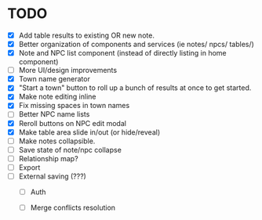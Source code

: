 # TODO

- [x] Add table results to existing OR new note.
- [x] Better organization of components and services (ie notes/ npcs/ tables/)
- [x] Note and NPC list component (instead of directly listing in home component)
- [ ] More UI/design improvements
- [x] Town name generator
- [x] "Start a town" button to roll up a bunch of results at once to get started.
- [x] Make note editing inline
- [x] Fix missing spaces in town names
- [ ] Better NPC name lists
- [x] Reroll buttons on NPC edit modal
- [x] Make table area slide in/out (or hide/reveal)
- [ ] Make notes collapsible.
- [ ] Save state of note/npc collapse
- [ ] Relationship map?
- [ ] Export
- [ ] External saving (???)
  - [ ] Auth
  - [ ] Merge conflicts resolution


